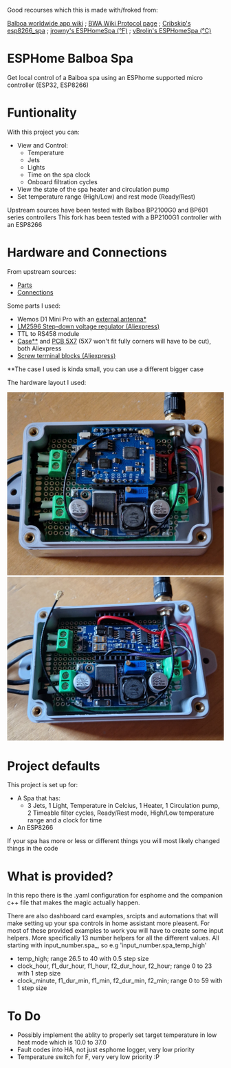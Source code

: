Good recourses which this is made with/froked from:

[Balboa worldwide app wiki](https://github.com/ccutrer/balboa_worldwide_app/wiki) ; [BWA Wiki Protocol page](https://github.com/ccutrer/balboa_worldwide_app/blob/main/doc/protocol.md) ; [Cribskip's esp8266_spa](https://github.com/cribskip/esp8266_spa) ; [jrowny's ESPHomeSpa (°F)](https://github.com/jrowny/ESPHomeSpa) ; [vBrolin's ESPHomeSpa (°C)](https://github.com/vBrolin/ESPHomeSpa)

# ESPHome Balboa Spa

Get local control of a Balboa spa using an ESPhome supported micro controller (ESP32, ESP8266)

# Funtionality

With this project you can:

- View and Control:
  - Temperature
  - Jets
  - Lights
  - Time on the spa clock
  - Onboard filtration cycles
- View the state of the spa heater and circulation pump
- Set temperature range (High/Low) and rest mode (Ready/Rest)

Upstream sources have been tested with Balboa BP2100G0 and BP601 series controllers
This fork has been tested with a BP2100G1 controller with an ESP8266

# Hardware and Connections

From upstream sources:

- [Parts](https://github.com/cribskip/esp8266_spa#parts)
- [Connections](https://github.com/cribskip/esp8266_spa#hardware-connections)

Some parts I used:

- Wemos D1 Mini Pro with an [external antenna*](pictures/external_antenna.md)
- [LM2596 Step-down voltage regulator (Aliexpress)](https://www.aliexpress.com/item/32653212622.html)
- TTL to RS458 module
- [Case**](https://www.aliexpress.com/item/1005005341333614.html) and [PCB 5X7](https://www.aliexpress.com/item/1005003384353640.html) (5X7 won't fit fully corners will have to be cut), both Aliexpress
- [Screw terminal blocks (Aliexpress)](https://www.aliexpress.com/item/32868515933.html)

**The case I used is kinda small, you can use a different bigger case

The hardware layout I used:

![1](pictures/with_esp.jpg) ![2](pictures/under_esp.jpg)

# Project defaults

This project is set up for:
- A Spa that has:
  - 3 Jets, 1 Light, Temperature in Celcius, 1 Heater, 1 Circulation pump, 2 Timeable filter cycles, Ready/Rest mode, High/Low temperature range and a clock for time
- An ESP8266

If your spa has more or less or different things you will most likely changed things in the code

# What is provided?

In this repo there is the .yaml configuration for esphome and the companion c++ file that makes the magic actually happen.

There are also dashboard card examples, srcipts and automations that will make setting up your spa controls in home assistant more pleasent. For most of these provided examples to work you will have to create some input helpers. 
More specifically 13 number helpers for all the different values.
All starting with input_number.spa_, so e.g 'input_number.spa_temp_high'

- temp_high;   range 26.5 to 40 with 0.5 step size
- clock_hour, f1_dur_hour, f1_hour, f2_dur_hour, f2_hour;   range 0 to 23 with 1 step size
- clock_minute, f1_dur_min, f1_min, f2_dur_min, f2_min;   range 0 to 59 with 1 step size

# To Do

- Possibly implement the ablity to properly set target temperature in low heat mode which is 10.0 to 37.0
- Fault codes into HA, not just esphome logger, very low priority
- Temperature switch for F, very very low priority :P
